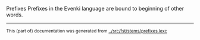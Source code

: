 Prefixes
Prefixes in the Evenki language are bound to beginning of other words.



* * *
<small>This (part of) documentation was generated from [../src/fst/stems/prefixes.lexc](http://github.com/giellalt/lang-evn/blob/main/../src/fst/stems/prefixes.lexc)</small>